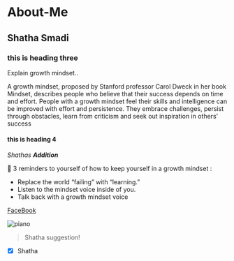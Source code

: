 # About-Me

## Shatha Smadi 

### this is heading three
 Explain growth mindset..

A growth mindset, proposed by Stanford professor Carol Dweck in her book Mindset, describes people who believe that their success depends on time and effort. People with a growth mindset feel their skills and intelligence can be improved with effort and persistence. They embrace challenges, persist through obstacles, learn from criticism and seek out inspiration in others’ success


#### this is heading 4 

_Shathas **Addition**_ 

🔢 3 reminders to yourself of how to keep yourself in a growth mindset :
* Replace the world “failing” with “learning.” 
* Listen to the mindset voice inside of you.
* Talk back with a growth mindset voice

[FaceBook](https://www.facebook.com/) 

![piano](https://static.vecteezy.com/system/resources/thumbnails/000/096/473/small/piano-recital-vector-illustration.jpg)
> Shatha suggestion!
- [x] Shatha 

